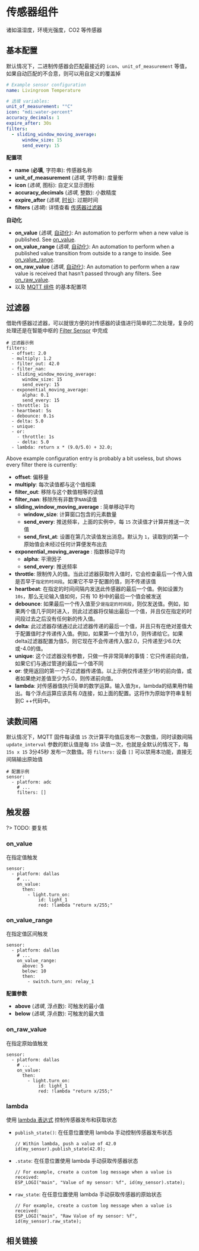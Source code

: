 # 传感器组件

诸如温湿度，环境光强度，CO2 等传感器


## 基本配置

默认情况下，二进制传感器会匹配最接近的 `icon`、`unit_of_measurement` 等值，如果自动匹配的不合意，则可以用自定义的覆盖掉

```yaml
# Example sensor configuration
name: Livingroom Temperature

# 选填 variables:
unit_of_measurement: "°C"
icon: "mdi:water-percent"
accuracy_decimals: 1
expire_after: 30s
filters:
  - sliding_window_moving_average:
      window_size: 15
      send_every: 15
```

**配置项**

- **name** (**必填**, 字符串): 传感器名称
- **unit_of_measurement** (*选填*, 字符串): 度量衡
- **icon** (*选填*, 图标): 自定义显示图标
- **accuracy_decimals** (*选填*, 整数): 小数精度
- **expire_after** (*选填*, [时长](mqtt/guides/configuration-types#时长)): 过期时间
- **filters** (*选填*): 详情查看 [传感器过滤器](#过滤器)

**自动化**

- **on_value** (*选填*, [自动化](mqtt/guides/automations)): An automation to perform when a new value is published. See [on_value](https://esphomelib.com/esphomeyaml/components/sensor/index.html#sensor-on-value).
- **on_value_range** (*选填*, [自动化](mqtt/guides/automations)): An automation to perform when a published value transition from outside to a range to inside. See [on_value_range](https://esphomelib.com/esphomeyaml/components/sensor/index.html#sensor-on-value-range).
- **on_raw_value** (*选填*, [自动化](mqtt/guides/automations)): An automation to perform when a raw value is received that hasn’t passed through any filters. See [on_raw_value](https://esphomelib.com/esphomeyaml/components/sensor/index.html#sensor-on-raw-value).
- 以及 [MQTT 组件](mqtt/components/mqtt#MQTT-组件基本配置项) 的基本配置项



## 过滤器

借助传感器过滤器，可以就很方便的对传感器的读值进行简单的二次处理，复杂的处理还是在智能中枢的  [Filter Sensor](ctl/components/filter_sensor) 中完成

```
# 过滤器示例
filters:
  - offset: 2.0
  - multiply: 1.2
  - filter_out: 42.0
  - filter_nan:
  - sliding_window_moving_average:
      window_size: 15
      send_every: 15
  - exponential_moving_average:
      alpha: 0.1
      send_every: 15
  - throttle: 1s
  - heartbeat: 5s
  - debounce: 0.1s
  - delta: 5.0
  - unique:
  - or:
    - throttle: 1s
    - delta: 5.0
  - lambda: return x * (9.0/5.0) + 32.0;
```

Above example configuration entry is probably a bit useless, but shows every filter there is currently:

- **offset**: 偏移量
- **multiply**: 每次读值都与这个值相乘
- **filter_out**: 移除与这个数值相等的读值
- **filter_nan**: 移除所有非数字`NAN`读值
- **sliding_window_moving_average** : 简单移动平均
  - **window_size**: 计算窗口包含的元素数量
  - **send_every**: 推送频率，上面的实例中，每 `15` 次读值才计算并推送一次值
  - **send_first_at**: 设置在第几次读值发出消息。默认为 `1`，读取到的第一个原始值会未经过任何计算便发布出去
- **exponential_moving_average**  : 指数移动平均
  - **alpha**: 平滑因子
  - **send_every**: 推送频率
- **throttle**: 限制传入的值。当此过滤器获取传入值时，它会检查最后一个传入值是否早于`指定的时间段`。如果它不早于配置的值，则不传递该值
- **heartbeat**: 在指定的时间间隔内发送此传感器的最后一个值。例如设置为 `10s`，那么无论输入值如何，只有 10 秒中的最后一个值会被发送
- **debounce**: 如果最后一个传入值至少`是指定的时间段`，则仅发送值。例如，如果两个值几乎同时进入，则此过滤器将仅输出最后一个值，并且仅在指定的时间段过去之后没有任何新的传入值。
- **delta**: 此过滤器存储通过此过滤器传递的最后一个值，并且只有在绝对差值大于配置值时才传递传入值。例如，如果第一个值为1.0，则传递给它。如果delta过滤器配置为值5，则它现在不会传递传入值2.0，只传递至少6.0大或-4.0的值。
- **unique**: 这个过滤器没有参数，只做一件非常简单的事情：它只传递前向值，如果它们与通过管道的最后一个值不同
- **or**: 使用返回的第一个子过滤器传递值。以上示例仅传递至少1秒的前向值，或者如果绝对差值至少为5.0，则传递前向值。
- **lambda**: 对传感器值执行简单的数学运算。输入值为x，lambda的结果用作输出。每个浮点运算应该具有.0连接，如上面的配置。这将作为原始字符串复制到C ++代码中。


## 读数间隔

默认情况下，MQTT 固件每读值 `15` 次计算平均值后发布一次数值，同时读数间隔 `update_interval` 参数的默认值是每 `15s` 读值一次，也就是全默认的情况下，每 `15s x 15` 3分45秒 发布一次数值。将  `filters:` 设备 `[]` 可以禁用本功能，直接无间隔输出原始值


```
# 配置示例
sensor:
  - platform: adc
    # ...
    filters: []
```

## 触发器

?> TODO: 要复核
### on_value

在指定值触发

```
sensor:
  - platform: dallas
    # ...
    on_value:
      then:
        - light.turn_on:
            id: light_1
            red: !lambda "return x/255;"
```


### on_value_range

在指定值区间触发

```
sensor:
  - platform: dallas
    # ...
    on_value_range:
      above: 5
      below: 10
      then:
        - switch.turn_on: relay_1
```

**配置参数**

- **above** (*选填*, 浮点数): 可触发的最小值
- **below** (*选填*, 浮点数): 可触发的最大值


### on_raw_value

在指定原始值触发

```
sensor:
  - platform: dallas
    # ...
    on_value:
      then:
        - light.turn_on:
            id: light_1
            red: !lambda "return x/255;"
```


### lambda

使用 [lambda 表达式](mqtt/guides/automations#lambda-表达式) 控制传感器发布和获取状态

- `publish_state()`: 在任意位置使用 lambda 手动控制传感器发布状态

  ```
  // Within lambda, push a value of 42.0
  id(my_sensor).publish_state(42.0);
  ```

- `.state`: 在任意位置使用 lambda 手动获取传感器状态
  ```
  // For example, create a custom log message when a value is received:
  ESP_LOGI("main", "Value of my sensor: %f", id(my_sensor).state);
  ```

- `raw_state`: 在任意位置使用 lambda 手动获取传感器的原始状态

  ```
  // For example, create a custom log message when a value is received:
  ESP_LOGI("main", "Raw Value of my sensor: %f", id(my_sensor).raw_state);
  ```

## 相关链接

